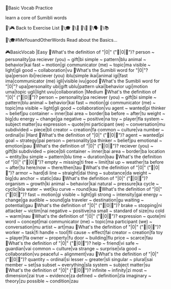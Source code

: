 📛Basic Vocab
Practice

learn a core
of Sumibli words

🔗\🎮 Back to Exercise List
🔗\🎓
🔗\📖
🔗\🌳
🔗\🗣️
🔗\📚

🔗\🎓#MeYouandOtherWords Read about the Basics...

🎮BasicVocab
|Easy
🔹What's the definition of "|0|" ("🎏|0|💬")?
person ~ personality|pa
reciever (you) ~ gift|bi
simple ~ pattern|blu
animal ~ behavior|kai
fast ~ motion|gi
communicator (me) ~ topic|ma
visible ~ light|gli
good ~ collaboration|vu
🔹What's the Sumibli word for "|0|"?
ipa|person
ibi|reciever (you)
iblu|simple
ikai|animal
igi|fast
ima|communicator (me)
igli|visible
ivu|good
🔹What's the Sumibli word for "|0|"?
upa|personality
ubi|gift
ublu|pattern
ukai|behavior
ugi|motion
uma|topic
ugli|light
uvu|collaboration
|Medium
🔹What's the definition of "|0|" ("🎏|0|💬")?
person ~ personality|pa
reciever (you) ~ gift|bi
simple ~ pattern|blu
animal ~ behavior|kai
fast ~ motion|gi
communicator (me) ~ topic|ma
visible ~ light|gli
good ~ collaboration|vu
agent ~ wanted|pi
thinker ~ belief|pu
container ~ inner|bai
area ~ border|ba
before ~ after|tu
weight ~ big|du
energy ~ change|ga
negative ~ positive|na
toy ~ player|fla
system ~ subject matter|su
expression ~ quote|mi
participant (we) ~ conversation|mu
subdivided ~ piece|bli
creator ~ creation|fa
common ~ culture|va
number ~ ordinal|si
|Hard
🔹What's the definition of "|0|" ("🎏|0|💬")?
agent ~ wanted|pi
goal ~ strategy|pai
person ~ personality|pa
thinker ~ belief|pu
emotional ~ emotion|pau
🔹What's the definition of "|0|" ("🎏|0|💬")?
reciever (you) ~ gift|bi
subdivided ~ piece|bli
container ~ inner|bai
area ~ border|ba
location ~ entity|bu
simple ~ pattern|blu
time ~ duration|bau
🔹What's the definition of "|0|" ("🎏|0|💬")?
empty ~ missing|ti
free ~ limit|tai
up ~ weather|ta
before ~ after|tu
here/now ~ there/then|tau
🔹What's the definition of "|0|" ("🎏|0|💬")?
armor ~ hard|di
line ~ straight|dai
thing ~ substance|da
weight ~ big|du
anchor ~ static|dau
🔹What's the definition of "|0|" ("🎏|0|💬")?
organism ~ growth|ki
animal ~ behavior|kai
natural ~ pressure|ka
cycle ~ cyclic|kla
water ~ wet|ku
curve ~ round|kau
🔹What's the definition of "|0|" ("🎏|0|💬")?
fast ~ motion|gi
visible ~ light|gli
strong ~ intensity|gai
energy ~ change|ga
audible ~ sound|gla
traveler ~ destination|gu
waiting ~ potential|gau
🔹What's the definition of "|0|" ("🎏|0|💬")?
brake ~ stopping|ni
attacker ~ victim|nai
negative ~ positive|na
small ~ standard of size|nu
cold ~ warm|nau
🔹What's the definition of "|0|" ("🎏|0|💬")?
expression ~ quote|mi
word ~ concept|mai
communicator (me) ~ topic|ma
participant (we) ~ conversation|mu
artist ~ art|mau
🔹What's the definition of "|0|" ("🎏|0|💬")?
worker ~ task|fi
handle ~ tool|fli
cause ~ effect|fai
creator ~ creation|fa
toy ~ player|fla
owner ~ property|fu
door ~ building|flu
price ~ scarce|fau
🔹What's the definition of "|0|" ("🎏|0|💬")?
help ~ friend|vi
safe ~ guardian|vai
common ~ culture|va
strange ~ surprise|vla
good ~ collaboration|vu
peaceful ~ alignment|vau
🔹What's the definition of "|0|" ("🎏|0|💬")?
quantity ~ ordinal|si
lesser ~ greater|sli
singular ~ plural|sai
member ~ set|sa
subset ~ everything|sla
system ~ subject matter|su
🔹What's the definition of "|0|" ("🎏|0|💬")?
infinite ~ infinity|zi
most ~ dimension|zai
true ~ evidence|za
defined ~ definition|zla
imaginary ~ theory|zu
possible ~ condition|zau

